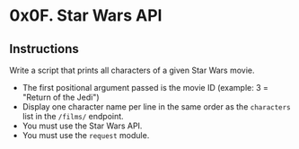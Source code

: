 # 0x0F. Star Wars API

## Instructions
Write a script that prints all characters of a given Star Wars movie.
* The first positional argument passed is the movie ID (example: 3 = "Return of the Jedi")
* Display one character name per line in the same order as the `characters` list in the `/films/` endpoint.
* You must use the Star Wars API.
* You must use the `request` module.
